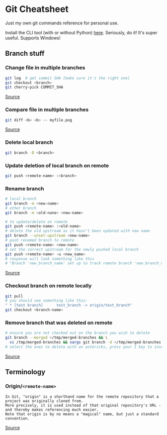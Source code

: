 # Git Cheatsheet

Just my own git commands reference for personal use.  

Install the CLI tool (with or without Python) [here](./INSTALL.md). Seriously, do it! It's super useful. Supports Windows!  

## Branch stuff

### Change file in multiple branches

```sh
git log  # get commit SHA [make sure it's the right one]
git checkout <branch>
git cherry-pick COMMIT_SHA
```
[Source](https://stackoverflow.com/questions/20555694/what-is-the-best-way-to-make-the-same-change-to-multiple-branches)

### Compare file in multiple branches

```sh
git diff <b> <b> -- myfile.pog
```
[Source](https://stackoverflow.com/questions/4099742/how-to-compare-files-from-two-different-branches)

### Delete local branch

```sh
git branch -D <branch>
```

### Update deletion of local branch on remote

```sh
git push <remote-name> :<branch>
```

### Rename branch

```sh
# local branch
git branch -m <new-name>
# other branch
git branch -m <old-nane> <new-name>

# to update/delete on remote
git push <remote-name> :<old-name>
# delete the old upstream as it hasn't been updated with new name
git branch --unset-upstream <new-name>
# push renamed branch to remote
git push <remote-name> <new-name>
# set the correct upstream for the newly pushed local branch
git push <remote-name> -u <new_name>
# response will look something like this
# "Branch 'new_branch_name' set up to track remote branch 'new_branch_name' from 'origin'."
```
[Source](https://stackoverflow.com/questions/30590083/how-do-i-rename-both-a-git-local-and-remote-branch-name)

### Checkout branch on remote locally

```sh
git pull
# you should see something like this:
" * [test branch]      test_branch -> origin/test_branch"
git checkout <branch-name>
```

### Remove branch that was deleted on remote

```sh
# ensure you are not checked out on the branch you wish to delete
git branch --merged >/tmp/merged-branches && \
  vi /tmp/merged-branches && xargs git branch -d </tmp/merged-branches
# select the ones to delete with an astericks, press your I key to insert. Escape key when you're done. `:wq` to finish!
```
[Source](https://stackoverflow.com/questions/7726949/remove-tracking-branches-no-longer-on-remote)

## Terminology

### Origin/`<remote-name>`

```
In Git, "origin" is a shorthand name for the remote repository that a project was originally cloned from.
More precisely, it is used instead of that original repository's URL - and thereby makes referencing much easier.
Note that origin is by no means a "magical" name, but just a standard convention.
```
[Source](https://www.git-tower.com/learn/git/glossary/origin)
